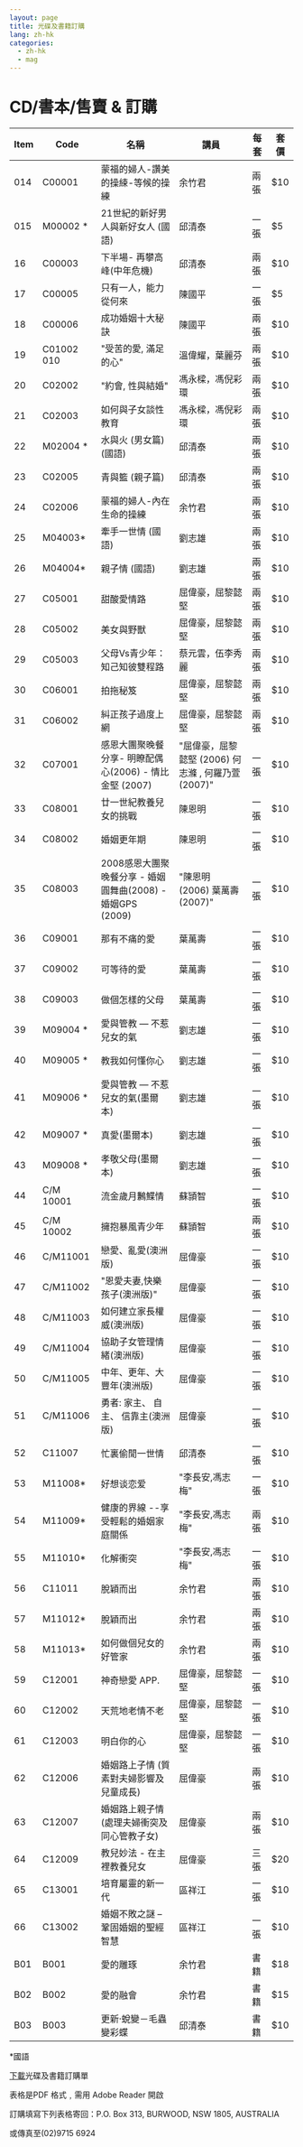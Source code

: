 ```yaml
---
layout: page
title: 光碟及書籍訂購
lang: zh-hk
categories:
  - zh-hk
  - mag
---
```


CD/書本/售賣 & 訂購
===================

<table class="table">
<thead>
<tr>
<th>Item</th><th>Code</th><th>名稱</th><th>講員</th><th>每套</th><th>套價</th>
</tr>
</thead>
<tbody>
<tr><td>014</td><td>C00001</td><td>蒙福的婦人-讚美的操綀-等候的操練</td><td>余竹君</td><td>兩張</td><td>$10</td></tr>
<tr><td>015</td><td>M00002 *</td><td>21世紀的新好男人與新好女人 (國語)</td><td>邱清泰</td><td>一張</td><td>$5</td></tr>
<tr><td>16</td><td>C00003</td><td>下半場-
再攀高峰(中年危機)</td><td>邱清泰</td><td>兩張</td><td>$10</td></tr>
<tr><td>17</td><td>C00005</td><td>只有一人，能力從何來</td><td>陳國平</td><td>一張</td><td>$5</td></tr>
<tr><td>18</td><td>C00006</td><td>成功婚姻十大秘訣</td><td>陳國平</td><td>兩張</td><td>$10</td></tr>
<tr><td>19</td><td>C01002   010</td><td>"受苦的愛,
滿足的心"</td><td>溫偉耀，葉麗芬</td><td>兩張</td><td>$10</td></tr>
<tr><td>20</td><td>C02002</td><td>"約會,
性與結婚"</td><td>馮永樑，馮倪彩環</td><td>兩張</td><td>$10</td></tr>
<tr><td>21</td><td>C02003</td><td>如何與子女談性教育</td><td>馮永樑，馮倪彩環</td><td>兩張</td><td>$10</td></tr>
<tr><td>22</td><td>M02004 *</td><td>水與火 (男女篇)
(國語)</td><td>邱清泰</td><td>兩張</td><td>$10</td></tr>
<tr><td>23</td><td>C02005</td><td>青與籃
(親子篇)</td><td>邱清泰</td><td>兩張</td><td>$10</td></tr>
<tr><td>24</td><td>C02006</td><td>蒙福的婦人-內在生命的操練</td><td>余竹君</td><td>兩張</td><td>$10</td></tr>
<tr><td>25</td><td>M04003*</td><td>牽手一世情 (國語)</td><td>劉志雄</td><td>兩張</td><td>$10</td></tr>
<tr><td>26</td><td>M04004*</td><td>親子情
(國語)</td><td>劉志雄</td><td>兩張</td><td>$10</td></tr>
<tr><td>27</td><td>C05001</td><td>甜酸愛情路</td><td>屈偉豪，屈黎懿堅</td><td>兩張</td><td>$10</td></tr>
<tr><td>28</td><td>C05002</td><td>美女與野獸</td><td>屈偉豪，屈黎懿堅</td><td>兩張</td><td>$10</td></tr>
<tr><td>29</td><td>C05003</td><td>父母Vs青少年：知己知彼雙程路</td><td>蔡元雲，伍李秀麗</td><td>兩張</td><td>$10</td></tr>
<tr><td>30</td><td>C06001</td><td>拍拖秘笈</td><td>屈偉豪，屈黎懿堅</td><td>兩張</td><td>$10</td></tr>
<tr><td>31</td><td>C06002</td><td>糾正孩子過度上網</td><td>屈偉豪，屈黎懿堅</td><td>兩張</td><td>$10</td></tr>
<tr><td>32</td><td>C07001</td><td>感恩大團聚晚餐分享- 明瞭配偶心(2006) -
情比金堅  (2007)</td><td>"屈偉豪，屈黎懿堅 (2006)
 何志滌 , 何羅乃萱
(2007)"</td><td>一張</td><td>$10</td></tr>
<tr><td>33</td><td>C08001</td><td>廿一世紀教養兒女的挑戰</td><td>陳恩明</td><td>一張</td><td>$10</td></tr>
<tr><td>34</td><td>C08002</td><td>婚姻更年期</td><td>陳恩明</td><td>一張</td><td>$10</td></tr>
<tr><td>35</td><td>C08003</td><td>2008感恩大團聚晚餐分享 -
婚姻圓舞曲(2008) - 婚姻GPS  (2009)</td><td>"陳恩明 (2006)
葉萬壽 (2007)"</td><td>一張</td><td>$10</td></tr>
<tr><td>36</td><td>C09001</td><td>那有不痛的愛</td><td>葉萬壽</td><td>一張</td><td>$10</td></tr>
<tr><td>37</td><td>C09002</td><td>可等待的愛</td><td>葉萬壽</td><td>一張</td><td>$10</td></tr>
<tr><td>38</td><td>C09003</td><td>做個怎樣的父母</td><td>葉萬壽</td><td>一張</td><td>$10</td></tr>
<tr><td>39</td><td>M09004 *</td><td>愛與管教 —
不惹兒女的氣</td><td>劉志雄</td><td>一張</td><td>$10</td></tr>
<tr><td>40</td><td>M09005
*</td><td>教我如何懂你心</td><td>劉志雄</td><td>一張</td><td>$10</td></tr>
<tr><td>41</td><td>M09006 *</td><td>愛與管教 —
不惹兒女的氣(墨爾本)</td><td>劉志雄</td><td>一張</td><td>$10</td></tr>
<tr><td>42</td><td>M09007
*</td><td>真愛(墨爾本)</td><td>劉志雄</td><td>一張</td><td>$10</td></tr>
<tr><td>43</td><td>M09008
*</td><td>孝敬父母(墨爾本)</td><td>劉志雄</td><td>一張</td><td>$10</td></tr>
<tr><td>44</td><td>C/M
10001</td><td>流金歲月鶼鰈情</td><td>蘇頴智</td><td>一張</td><td>$10</td></tr>
<tr><td>45</td><td>C/M
10002</td><td>擁抱暴風青少年</td><td>蘇頴智</td><td>兩張</td><td>$10</td></tr>
<tr><td>46</td><td>C/M11001</td><td>戀愛、亂愛(澳洲版)</td><td>屈偉豪</td><td>一張</td><td>$10</td></tr>
<tr><td>47</td><td>C/M11002</td><td>"恩愛夫妻,快樂孩子(澳洲版)"</td><td>屈偉豪</td><td>一張</td><td>$10</td></tr>
<tr><td>48</td><td>C/M11003</td><td>如何建立家長權威(澳洲版)</td><td>屈偉豪</td><td>一張</td><td>$10</td></tr>
<tr><td>49</td><td>C/M11004</td><td>協助子女管理情緒(澳洲版)</td><td>屈偉豪</td><td>一張</td><td>$10</td></tr>
<tr><td>50</td><td>C/M11005</td><td>中年、更年、大豐年(澳洲版)</td><td>屈偉豪</td><td>一張</td><td>$10</td></tr>
<tr><td>51</td><td>C/M11006</td><td>勇者: 家主、 自主、 信靠主(澳洲版)</td><td>屈偉豪</td><td>一張</td><td>$10</td></tr>
<tr><td>52</td><td>C11007</td><td>忙裏偷閒一世情</td><td>邱清泰</td><td>一張</td><td>$10</td></tr>
<tr><td>53</td><td>M11008*</td><td>好想谈恋爱</td><td>"李長安,馮志梅"</td><td>一張</td><td>$10</td></tr>
<tr><td>54</td><td>M11009*</td><td>健康的界線
--享受輕鬆的婚姻家庭關係</td><td>"李長安,馮志梅"</td><td>兩張</td><td>$10</td></tr>
<tr><td>55</td><td>M11010*</td><td>化解衝突</td><td>"李長安,馮志梅"</td><td>一張</td><td>$10</td></tr>
<tr><td>56</td><td>C11011</td><td>脫穎而出</td><td>余竹君</td><td>兩張</td><td>$10</td></tr>
<tr><td>57</td><td>M11012*</td><td>脫穎而出</td><td>余竹君</td><td>兩張</td><td>$10</td></tr>
<tr><td>58</td><td>M11013*</td><td>如何做個兒女的好管家</td><td>余竹君</td><td>兩張</td><td>$10</td></tr>
<tr><td>59</td><td>C12001</td><td>神奇戀愛
APP.</td><td>屈偉豪，屈黎懿堅</td><td>一張</td><td>$10</td></tr>
<tr><td>60</td><td>C12002</td><td>天荒地老情不老</td><td>屈偉豪，屈黎懿堅</td><td>一張</td><td>$10</td></tr>
<tr><td>61</td><td>C12003</td><td>明白你的心</td><td>屈偉豪，屈黎懿堅</td><td>一張</td><td>$10</td></tr>
<tr><td>62</td><td>C12006</td><td>婚姻路上子情
(質素對夫婦影響及兒童成長)</td><td>屈偉豪</td><td>兩張</td><td>$10</td></tr>
<tr><td>63</td><td>C12007</td><td>婚姻路上親子情(處理夫婦衝突及同心管教子女)</td><td>屈偉豪</td><td>兩張</td><td>$10</td></tr>
<tr><td>64</td><td>C12009</td><td>教兒妙法 -
在主裡教養兒女</td><td>屈偉豪</td><td>三張</td><td>$20</td></tr>
<tr><td>65</td><td>C13001</td><td>培育屬靈的新一代</td><td>區祥江</td><td>一張</td><td>$10</td></tr>
<tr><td>66</td><td>C13002</td><td>婚姻不敗之謎 –
鞏固婚姻的聖經智慧</td><td>區祥江</td><td>一張</td><td>$10</td></tr>
<tr><td>B01</td><td>B001</td><td>愛的雕琢</td><td>余竹君</td><td>書籍</td><td>$18</td></tr>
<tr><td>B02</td><td>B002</td><td>愛的融會</td><td>余竹君</td><td>書籍</td><td>$15</td></tr>
<tr><td>B03</td><td>B003</td><td>更新‧蛻變－毛蟲變彩蝶</td><td>邱清泰</td><td>書籍</td><td>$10</td></tr>

</tbody>
</table>

*國語                                                                                                                                                                                                

[下載](../CD_Book_Order_Website_Jul13.pdf)光碟及書籍訂購單  

表格是PDF 格式﹐需用 Adobe Reader 開啟

訂購填寫下列表格寄回：P.O. Box 313, BURWOOD, NSW 1805, AUSTRALIA

或傳真至(02)9715 6924
